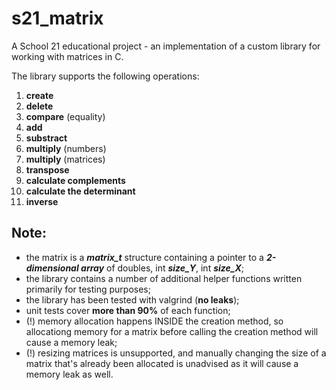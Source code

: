 # s21_matrix

A School 21 educational project - an implementation of a custom library for working with matrices in C.

The library supports the following operations:
  1) **create**
  2) **delete**
  3) **compare** (equality)
  4) **add**
  5) **substract**
  6) **multiply** (numbers)
  7) **multiply** (matrices)
  8) **transpose**
  9) **calculate complements**
  10) **calculate the determinant**
  11) **inverse**
  
 ## Note:
 - the matrix is a ***matrix_t*** structure containing a pointer to a ***2-dimensional array*** of doubles, int ***size_Y***, int ***size_X***;
 - the library contains a number of additional helper functions written primarily for testing purposes;
 - the library has been tested with valgrind (**no leaks**);
 - unit tests cover **more than 90%** of each function;
 - (!) memory allocation happens INSIDE the creation method, so allocationg memory for a matrix before calling the creation method will cause a memory leak;
 - (!) resizing matrices is unsupported, and manually changing the size of a matrix that's already been allocated is unadvised as it will cause a memory leak as well.
